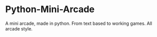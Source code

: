# Python-Mini-Arcade
A mini arcade, made in python. From text based to working games. All arcade style.
